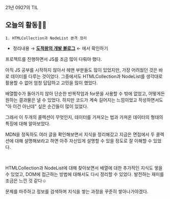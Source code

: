 21년 0927의 TIL

## 오늘의 활동💉📖

    1. HTMLCollection과 NodeList 본격 정리

- 정리내용 → [**도적왕의 개발 블로그**](https://dozukwang.tistory.com/10) ← 에서 확인하기

프로젝트를 진행하면서 JS를 조금 많이 다뤄야 했다.

아직 JS 공부를 시작하지 않아서 헤맨 부분들도 많이 있었지만, 가장 어려웠던 것은 바로 데이터를 다루는 것이었다. 그중에서도 HTMLCollection과 NodeList를 생각대로 활용할 수 없어 엄청 답답하고 고민을 많이 했었다.

배열함수가 돌아가지 않아 단순한 반복작업과 for문을 사용할 수 밖에 없었고, 어떻게든 원하는 결과물은 낼 수 있었다. 하지만 코드가 계속 길어지는 느낌이었고 작성하면서도 "아 이건 아닌데" 싶은 순간들이 많이 있었다.

그래서 이 두개의 콜렉션이 무엇인지, 데이터를 가져오는 법과 가져온 데이터의 형태의 특징에 대해 알아보았다.

MDN을 정독하도 여러 글을 확인해보면서 지식을 정리해갔고 지금은 면접에서 두 콜렉션에 대해 설명해보라고 하면 아주 자신있게 설명할 수 있을 정도로 잘 이해할 수 있었다.

<br>

HTMLCollection과 NodeList에 대해 찾아보면서 배열에 대한 추가적인 지식도 쌓을 수 있었고, DOM에 접근하는 방법에 대해서도 다시 정리할 수 있었다. 발전하는 재미를 조금은 느낀 것 같다☺️ 

문제를 마주하고 정보를 검색하며 지식을 쌓는 과정을 꾸준히 쌓아나가야겠다.
